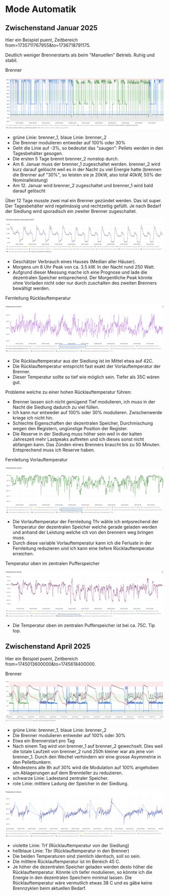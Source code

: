 # Mode Automatik

## Zwischenstand Januar 2025

Hier ein Beispiel puent, Zeitbereich from=1735711767955&to=1736718791175.

Deutlich weniger Brennerstarts als beim "Manuellen" Betrieb.
Ruhig und stabil.


Brenner

<img src="./images/2025_januar_puent_uebersicht.png" />

- grüne Linie: brenner_1, blaue Linie: brenner_2
- Die Brenner modulieren entweder auf 100% oder 30%
- Geht die Linie auf -3%, so bedeutet das "saugen": Pellets werden in den Tagesbehälter gesogen.
- Die ersten 5 Tage brennt brenner_2 nonstop durch.
- Am 6. Januar muss der brenner_1 zugeschaltet werden. brenner_2 wird kurz darauf gelöscht weil es in der Nacht zu viel Energie hatte (brennen die Brenner auf "30%", so leisten sie je 20kW, also total 40kW, 50% der Nominalleistung)
- Am 12. Januar wird brenner_2 zugeschaltet und brenner_1 wird bald darauf gelöscht

Über 12 Tage musste zwei mal ein Brenner gezündet werden. Das ist super. Der Tagesbehälter wird regelmässig und rechtzeitig gefüllt. Je nach Bedarf der Siedlung wird sporadisch ein zweiter Brenner zugeschaltet. 

<img src="./images/2025_januar_puent_verbrauch.png" />


- Geschätzer Verbrauch eines Hauses (Median aller Häuser).
- Morgens um 8 Uhr Peak von ca. 3.5 kW. In der Nacht rund 250 Watt.
- Aufgrund dieser Messung mache ich eine Prognose und lade die dezentralen Speicher entsprechend. Der Morgentliche Peak könnte ohne Vorladen nicht oder nur durch zuschalten des zweiten Brenners bewältigt werden.

Fernleitung Rücklauftemperatur

<img src="./images/2025_januar_puent_Tfr_C.png" />

- Die Rücklauftemperatur aus der Siedlung ist im Mittel etwa auf 42C. 
- Die Rücklauftemperatur entspricht fast exakt der Vorlauftemperatur der Brenner.
- Dieser Temperatur sollte so tief wie möglich sein. Tiefer als 35C wären gut. 

Probleme welche zu einer hohen Rücklauftemperatur führen:
- Brenner lassen sich nicht genügend Tief modulieren, ich muss in der Nacht die Siedlung dadurch zu viel füllen.
- Ich kann nur entweder auf 100% oder 30% modulieren. Zwischenwerde kriege ich nicht hin.
- Schlechte Eigenschaften der dezentralen Speicher, Durchmischung wegen den Registern, ungünstige Position der Register.
- Die Reserve in der Siedlung muss höher sein weil in der kalten Jahreszeit mehr Lastpeaks auftreten und ich dieses sonst nicht abfangen kann. Das Zünden eines Brenners braucht bis zu 50 Minuten. Entsprechend muss ich Reserve haben.

Fernleitung Vorlauftemperatur

<img src="./images/2025_januar_puent_Tfv_C.png" />

- Die Vorlauftemperatur der Fernleitung Tfv wähle ich entpsrechend der Temperatur der dezentralen Speicher welche gerade geladen werden und anhand der Leistung welche ich von den brennern weg bringen muss.
- Durch diese variable Vorlauftemperatur kann ich die Ferluste in der Fernleitung reduzieren und ich kann eine tiefere Rücklauftemperatur erreichen.

Temperatur oben im zentralen Pufferspeicher

<img src="./images/2025_januar_puent_Tsz4_C.png" />

- Die Temperatur oben im zentralen Pufferspeicher ist bei ca. 75C. Tip top.

## Zwischenstand April 2025

Hier ein Beispiel puent, Zeitbereich from=1745013600000&to=1745618400000.

Brenner

<img src="./images/2025_april_puent_uebersicht.png" />

- grüne Linie: brenner_1, blaue Linie: brenner_2
- Die Brenner modulieren entweder auf 100% oder 30%
- Etwa ein Brennerstart pro Tag
- Nach einem Tag wird von brenner_1 auf brenner_2 gewechselt. Dies weil die totale Laufzeit von brenner_2 rund 250h kleiner war als jene von brenner_1. Durch den Wechel verhindern wir eine grosse Asymmetrie in den Pelletbunkern.
- Mindestens alle 8h auf 30% wird die Modulation auf 100% angehoben um Ablagerungen auf dem Brennteller zu reduzieren.
- schwarze Linie: Ladestand zentraler Speicher.
- rote Linie: mittlere Ladung der Speicher in der Siedlung.


<img src="./images/2025_april_puent_Tfr_C.png" />

- violette Linie: Trf (Rücklauftemperatur von der Siedlung)
- hellblaue Linie: Tbr (Rücklauftemperatur in den Brenner)
- Die beiden Temperaturen sind ziemlich identisch, soll so sein.
- Die mittlere Rücklauftemperatur ist im Bereich 45 C.
- Je höher die dezentralen Speicher geladen werden desto höher die Rücklauftemperatur. Könnte ich tiefer modulieren, so könnte ich die Energie in den dezentralen Speichern minimal lassen. Die Rücklauftemperatur wäre vermutlich etwas 38 C und es gäbe keine Brennzyklen beim aktuellen Bedarf.